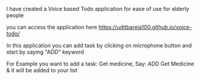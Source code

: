 I have created a Voice based Todo application for ease of use for elderly people

you can access the application here https://uditbareja100.github.io/voice-todo/

In this application you can add task by clicking on microphone button and start by saying "ADD" keyword

For Example you want to add a task: Get medicine, Say: ADD Get Medicine & it will be added to your list


